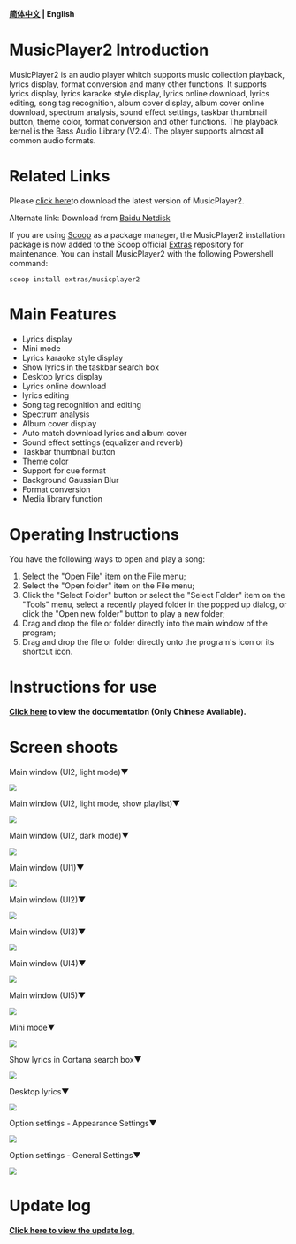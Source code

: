 **[简体中文](https://github.com/zhongyang219/MusicPlayer2/blob/master/README.md) | English**

# MusicPlayer2 Introduction

MusicPlayer2 is an audio player whitch supports music collection playback, lyrics display, format conversion and many other functions. It supports lyrics display, lyrics karaoke style display, lyrics online download, lyrics editing, song tag recognition, album cover display, album cover online download, spectrum analysis, sound effect settings, taskbar thumbnail button, theme color, format conversion and other functions. The playback kernel is the Bass Audio Library (V2.4). The player supports almost all common audio formats.

# Related Links

Please [click here](https://github.com/zhongyang219/MusicPlayer2/releases)to download the latest version of MusicPlayer2.

Alternate link: Download from [Baidu Netdisk](https://pan.baidu.com/s/1i5QNwFF)

If you are using [Scoop](https://github.com/ScoopInstaller/Scoop) as a package manager, the MusicPlayer2 installation package is now added to the Scoop official [Extras](https://github.com/ScoopInstaller) repository for maintenance. You can install MusicPlayer2 with the following Powershell command:

```pwsh
scoop install extras/musicplayer2
```

# Main Features

* Lyrics display
* Mini mode
* Lyrics karaoke style display
* Show lyrics in the taskbar search box
* Desktop lyrics display
* Lyrics online download
* lyrics editing
* Song tag recognition and editing
* Spectrum analysis
* Album cover display
* Auto match download lyrics and album cover
* Sound effect settings (equalizer and reverb)
* Taskbar thumbnail button
* Theme color
* Support for cue format
* Background Gaussian Blur
* Format conversion
* Media library function

# Operating Instructions

You have the following ways to open and play a song:

1. Select the "Open File" item on the File menu;
2. Select the "Open folder" item on the File menu;
3. Click the "Select Folder" button or select the "Select Folder" item on the "Tools" menu, select a recently played folder in the popped up dialog, or click the "Open new folder" button to play a new folder;
4. Drag and drop the file or folder directly into the main window of the program;
5. Drag and drop the file or folder directly onto the program's icon or its shortcut icon.

# Instructions for use

**[Click here](https://github.com/zhongyang219/MusicPlayer2/wiki) to view the documentation (Only Chinese Available).**

# Screen shoots

Main window (UI2, light mode)▼

<img src="Screenshots/Main_window.png" style="zoom:80%;" />

Main window (UI2, light mode, show playlist)▼

<img src="Screenshots/main_window_with_playlist.png" style="zoom:80%;" />

Main window (UI2, dark mode)▼

<img src="Screenshots/Main_window2.png" style="zoom:80%;" />

Main window (UI1)▼

<img src="Screenshots/main_window_ui1.png" style="zoom:80%;" />

Main window (UI2)▼

<img src="Screenshots/main_window_ui2.png" style="zoom:80%;" />

Main window (UI3)▼

<img src="Screenshots/main_window_ui3.png" style="zoom:80%;" />

Main window (UI4)▼

<img src="Screenshots/main_window_ui4.png" style="zoom:80%;" />

Main window (UI5)▼

<img src="Screenshots/main_window_ui5.png" style="zoom:80%;" />

Mini mode▼

<img src="Screenshots/Mini_mode.png" style="zoom:80%;" />

Show lyrics in Cortana search box▼

<img src="Screenshots/Cortana_lyric.png" style="zoom:80%;" />

Desktop lyrics▼

<img src="Screenshots/desktop_lyric.jpg" style="zoom:80%;" />

Option settings - Appearance Settings▼

<img src="Screenshots/en_us/options.png" style="zoom:80%;" />

Option settings - General Settings▼

<img src="Screenshots/en_us/options2.png" style="zoom:80%;" />

# Update log

**[Click here to view the update log.](https://github.com/zhongyang219/MusicPlayer2/blob/master/Documents/update_log_en-us.md)**

